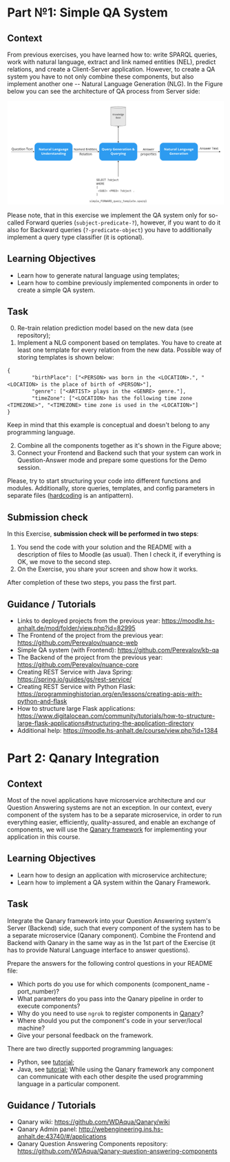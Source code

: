 # Part №1: Simple QA System

## Context

From previous exercises, you have learned how to: write SPARQL queries, work with natural language, extract and link named entities (NEL), predict relations, and create a Client-Server application. However, to create a QA system you have to not only combine these components, but also implement another one -- Natural Language Generation (NLG). In the Figure below you can see the architecture of QA process from Server side:

<img src="src/qa-arch.jpg"
     alt="architecture of QA process from Server side"
     style="width: 1000px;" />

Please note, that in this exercise we implement the QA system only for so-called Forward queries (`subject-predicate-?`), however, if you want to do it also for Backward queries (`?-predicate-object`) you have to additionally implement a query type classifier (it is optional).

## Learning Objectives

* Learn how to generate natural language using templates;
* Learn how to combine previously implemented components in order to create a simple QA system.

## Task

0. Re-train relation prediction model based on the new data (see repository);
1. Implement a NLG component based on templates. You have to create at least one template for every relation from the new data. Possible way of storing templates is shown below:

```
{
        "birthPlace": ["<PERSON> was born in the <LOCATION>.", "<LOCATION> is the place of birth of <PERSON>"],
        "genre": ["<ARTIST> plays in the <GENRE> genre."],
        "timeZone": ["<LOCATION> has the following time zone <TIMEZONE>", "<TIMEZONE> time zone is used in the <LOCATION>"]
}
```
Keep in mind that this example is conceptual and doesn't belong to any programming language.

2. Combine all the components together as it's shown in the Figure above;
3. Connect your Frontend and Backend such that your system can work in Question-Answer mode and prepare some questions for the Demo session.

Please, try to start structuring your code into different functions and modules. Additionally, store queries, templates, and config parameters in separate files ([hardcoding](https://softwareengineering.stackexchange.com/questions/368448/how-can-hard-coding-be-considered-a-code-smell-in-the-age-of-micro-services) is an antipattern).

## Submission check

In this Exercise, **submission check will be performed in two steps**:
1. You send the code with your solution and the README with a description of files to Moodle (as usual). Then I check it, if everything is OK, we move to the second step.
2. On the Exercise, you share your screen and show how it works.

After completion of these two steps, you pass the first part.

## Guidance / Tutorials

* Links to deployed projects from the previous year: https://moodle.hs-anhalt.de/mod/folder/view.php?id=82995
* The Frontend of the project from the previous year: https://github.com/Perevalov/nuance-web
* Simple QA system (with Frontend): https://github.com/Perevalov/kb-qa
* The Backend of the project from the previous year: https://github.com/Perevalov/nuance-core
* Creating REST Service with Java Spring: https://spring.io/guides/gs/rest-service/
* Creating REST Service with Python Flask: https://programminghistorian.org/en/lessons/creating-apis-with-python-and-flask
* How to structure large Flask applications: https://www.digitalocean.com/community/tutorials/how-to-structure-large-flask-applications#structuring-the-application-directory
* Additional help: https://moodle.hs-anhalt.de/course/view.php?id=1384

# Part 2: Qanary Integration

## Context

Most of the novel applications have microservice architecture and our Question Answering systems are not an exception. In our context, every component of the system has to be a separate microservice, in order to run everything easier, efficiently, quality-assured, and enable an exchange of components, we will use the [Qanary framework](https://github.com/WDAqua/Qanary) for implementing your application in this course.

## Learning Objectives

* Learn how to design an application with microservice architecture;
* Learn how to implement a QA system within the Qanary Framework.

## Task

Integrate the Qanary framework into your Question Answering system's Server (Backend) side, such that every component of the system has to be a separate microservice (Qanary component). Combine the Frontend and Backend with Qanary in the same way as in the 1st part of the Exercise (it has to provide Natural Language interface to answer questions). 

Prepare the answers for the following control questions in your README file:
* Which ports do you use for which components (component_name - port_number)?
* What parameters do you pass into the Qanary pipeline in order to execute components?
* Why do you need to use `ngrok` to register components in [Qanary](http://webengineering.ins.hs-anhalt.de:43740/#/applications)?
* Where should you put the component's code in your server/local machine?
* Give your personal feedback on the framework.

There are two directly supported programming languages:
* Python, see [tutorial](https://github.com/Perevalov/qa_chatbots_exercises/tree/main/Exercise_5/qanary_example);
* Java, see [tutorial](https://github.com/WDAqua/Qanary/wiki/How-do-I-implement-a-new-Qanary-component-using-Java%3F);
While using the Qanary framework any component can communicate with each other despite the used programming language in a particular component.

## Guidance / Tutorials

* Qanary wiki: https://github.com/WDAqua/Qanary/wiki
* Qanary Admin panel: http://webengineering.ins.hs-anhalt.de:43740/#/applications
* Qanary Question Answering Components repository: https://github.com/WDAqua/Qanary-question-answering-components
